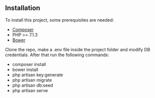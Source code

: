 ## Installation

To install this project, some prerequisites are needed:

- [Composer](https://getcomposer.org/)
- PHP >= 7.1.3
- [Bower](https://bower.io/)

Clone the repo, make a .env file inside the project folder and modify DB credentials. After that run the following commands:

- composer install
- bower install
- php artisan key:generate
- php artisan migrate
- php artisan db:seed
- php artisan serve
